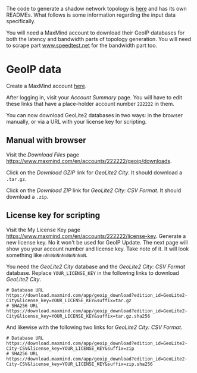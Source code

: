 [atlas-repo]: https://github.com/shadow/atlas

The code to generate a shadow network topology is [here][atlas-repo] and has
its own READMEs. What follows is some information regarding the input data
specifically.

You will need a MaxMind account to download their GeoIP databases for both
the latency and bandwidth parts of topology generation. You will need to scrape
part www.speedtest.net for the bandwidth part too.

# GeoIP data

Create a MaxMind account [here](https://www.maxmind.com/en/geolite2/signup).

After logging in, visit your *Account Summary* page. You will have to edit
these links that have a place-holder account number `222222` in them.

You can now download GeoLite2 databases in two ways: in the browser manually,
or via a URL with your license key for scripting.

## Manual with browser

Visit the *Download Files* page
<https://www.maxmind.com/en/accounts/222222/geoip/downloads>.

Click on the *Download GZIP* link for *GeoLite2 City*. It should download a
`.tar.gz`.

Click on the *Download ZIP* link for *GeoLite2 City: CSV Format*. It should
download a `.zip`.

## License key for scripting

Visit the My License Key page
<https://www.maxmind.com/en/accounts/222222/license-key>. Generate a new
license key. No it won't be used for GeoIP Update. The next page will show you
your account number and license key. Take note of it. It will look something
like `nNnNnNnNnNnNnNnN`.

You need the *GeoLite2 City* database and the *GeoLite2 City: CSV Format*
database. Replace `YOUR_LICENSE_KEY` in the following links to download
*GeoLite2 City*.

    # Database URL
    https://download.maxmind.com/app/geoip_download?edition_id=GeoLite2-City&license_key=YOUR_LICENSE_KEY&suffix=tar.gz
    # SHA256 URL
    https://download.maxmind.com/app/geoip_download?edition_id=GeoLite2-City&license_key=YOUR_LICENSE_KEY&suffix=tar.gz.sha256

And likewise with the following two links for *GeoLite2 City: CSV Format*.

    # Database URL
    https://download.maxmind.com/app/geoip_download?edition_id=GeoLite2-City-CSV&license_key=YOUR_LICENSE_KEY&suffix=zip
    # SHA256 URL
    https://download.maxmind.com/app/geoip_download?edition_id=GeoLite2-City-CSV&license_key=YOUR_LICENSE_KEY&suffix=zip.sha256
